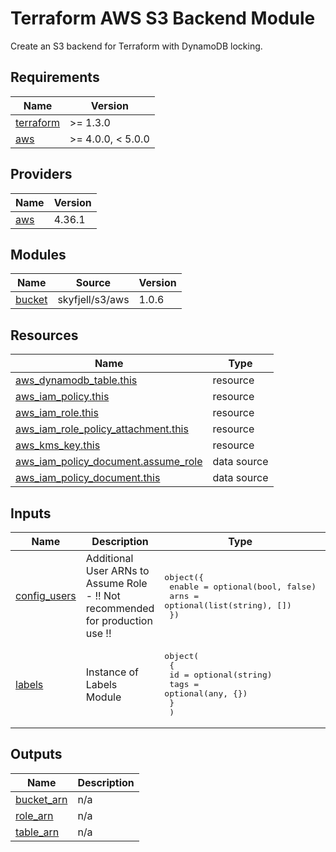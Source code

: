 # Terraform AWS S3 Backend Module

Create an S3 backend for Terraform with DynamoDB locking.

<!-- prettier-ignore-start -->
<!-- BEGIN_TF_DOCS -->
## Requirements

| Name | Version |
|------|---------|
| <a name="requirement_terraform"></a> [terraform](#requirement\_terraform) | >= 1.3.0 |
| <a name="requirement_aws"></a> [aws](#requirement\_aws) | >= 4.0.0, < 5.0.0 |

## Providers

| Name | Version |
|------|---------|
| <a name="provider_aws"></a> [aws](#provider\_aws) | 4.36.1 |

## Modules

| Name | Source | Version |
|------|--------|---------|
| <a name="module_bucket"></a> [bucket](#module\_bucket) | skyfjell/s3/aws | 1.0.6 |

## Resources

| Name | Type |
|------|------|
| [aws_dynamodb_table.this](https://registry.terraform.io/providers/hashicorp/aws/latest/docs/resources/dynamodb_table) | resource |
| [aws_iam_policy.this](https://registry.terraform.io/providers/hashicorp/aws/latest/docs/resources/iam_policy) | resource |
| [aws_iam_role.this](https://registry.terraform.io/providers/hashicorp/aws/latest/docs/resources/iam_role) | resource |
| [aws_iam_role_policy_attachment.this](https://registry.terraform.io/providers/hashicorp/aws/latest/docs/resources/iam_role_policy_attachment) | resource |
| [aws_kms_key.this](https://registry.terraform.io/providers/hashicorp/aws/latest/docs/resources/kms_key) | resource |
| [aws_iam_policy_document.assume_role](https://registry.terraform.io/providers/hashicorp/aws/latest/docs/data-sources/iam_policy_document) | data source |
| [aws_iam_policy_document.this](https://registry.terraform.io/providers/hashicorp/aws/latest/docs/data-sources/iam_policy_document) | data source |

## Inputs

| Name | Description | Type | Default | Required |
|------|-------------|------|---------|:--------:|
| <a name="input_config_users"></a> [config\_users](#input\_config\_users) | Additional User ARNs to Assume Role - !! Not recommended for production use !! | <pre>object({<br>    enable = optional(bool, false)<br>    arns   = optional(list(string), [])<br>  })</pre> | `{}` | no |
| <a name="input_labels"></a> [labels](#input\_labels) | Instance of Labels Module | <pre>object(<br>    {<br>      id   = optional(string)<br>      tags = optional(any, {})<br>    }<br>  )</pre> | `{}` | no |

## Outputs

| Name | Description |
|------|-------------|
| <a name="output_bucket_arn"></a> [bucket\_arn](#output\_bucket\_arn) | n/a |
| <a name="output_role_arn"></a> [role\_arn](#output\_role\_arn) | n/a |
| <a name="output_table_arn"></a> [table\_arn](#output\_table\_arn) | n/a |
<!-- END_TF_DOCS -->
<!-- prettier-ignore-end -->
